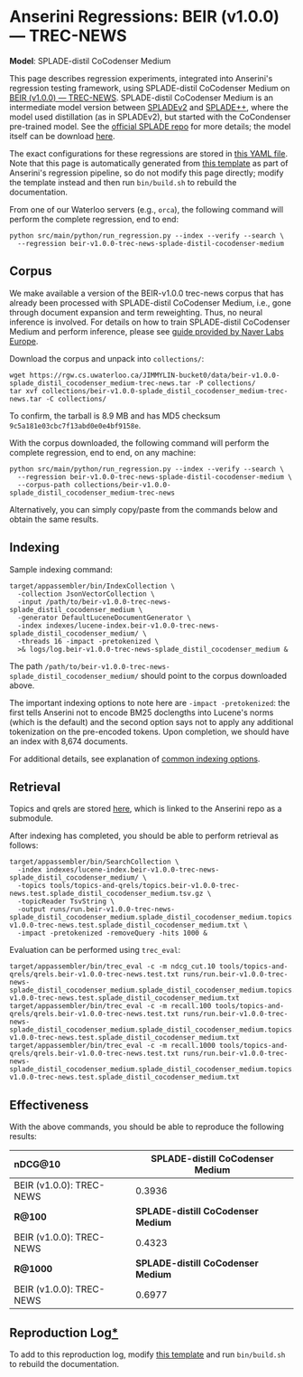 # Anserini Regressions: BEIR (v1.0.0) &mdash; TREC-NEWS

**Model**: SPLADE-distil CoCodenser Medium

This page describes regression experiments, integrated into Anserini's regression testing framework, using SPLADE-distil CoCodenser Medium on [BEIR (v1.0.0) &mdash; TREC-NEWS](http://beir.ai/).
SPLADE-distil CoCodenser Medium is an intermediate model version between [SPLADEv2](https://arxiv.org/abs/2109.10086) and [SPLADE++](https://arxiv.org/abs/2205.04733), where the model used distillation (as in SPLADEv2), but started with the CoCondenser pre-trained model.
See the [official SPLADE repo](https://github.com/naver/splade) for more details; the model itself can be download [here](http://download-de.europe.naverlabs.com/Splade_Release_Jan22/splade_distil_CoCodenser_medium.tar.gz).

The exact configurations for these regressions are stored in [this YAML file](../../src/main/resources/regression/beir-v1.0.0-trec-news-splade-distil-cocodenser-medium.yaml).
Note that this page is automatically generated from [this template](../../src/main/resources/docgen/templates/beir-v1.0.0-trec-news-splade-distil-cocodenser-medium.template) as part of Anserini's regression pipeline, so do not modify this page directly; modify the template instead and then run `bin/build.sh` to rebuild the documentation.

From one of our Waterloo servers (e.g., `orca`), the following command will perform the complete regression, end to end:

```
python src/main/python/run_regression.py --index --verify --search \
  --regression beir-v1.0.0-trec-news-splade-distil-cocodenser-medium
```

## Corpus

We make available a version of the BEIR-v1.0.0 trec-news corpus that has already been processed with SPLADE-distil CoCodenser Medium, i.e., gone through document expansion and term reweighting.
Thus, no neural inference is involved.
For details on how to train SPLADE-distil CoCodenser Medium and perform inference, please see [guide provided by Naver Labs Europe](https://github.com/naver/splade/tree/main/anserini_evaluation).

Download the corpus and unpack into `collections/`:

```
wget https://rgw.cs.uwaterloo.ca/JIMMYLIN-bucket0/data/beir-v1.0.0-splade_distil_cocodenser_medium-trec-news.tar -P collections/
tar xvf collections/beir-v1.0.0-splade_distil_cocodenser_medium-trec-news.tar -C collections/
```

To confirm, the tarball is 8.9 MB and has MD5 checksum `9c5a181e03cbc7f13abd0e0e4bf9158e`.

With the corpus downloaded, the following command will perform the complete regression, end to end, on any machine:

```
python src/main/python/run_regression.py --index --verify --search \
  --regression beir-v1.0.0-trec-news-splade-distil-cocodenser-medium \
  --corpus-path collections/beir-v1.0.0-splade_distil_cocodenser_medium-trec-news
```

Alternatively, you can simply copy/paste from the commands below and obtain the same results.

## Indexing

Sample indexing command:

```
target/appassembler/bin/IndexCollection \
  -collection JsonVectorCollection \
  -input /path/to/beir-v1.0.0-trec-news-splade_distil_cocodenser_medium \
  -generator DefaultLuceneDocumentGenerator \
  -index indexes/lucene-index.beir-v1.0.0-trec-news-splade_distil_cocodenser_medium/ \
  -threads 16 -impact -pretokenized \
  >& logs/log.beir-v1.0.0-trec-news-splade_distil_cocodenser_medium &
```

The path `/path/to/beir-v1.0.0-trec-news-splade_distil_cocodenser_medium/` should point to the corpus downloaded above.

The important indexing options to note here are `-impact -pretokenized`: the first tells Anserini not to encode BM25 doclengths into Lucene's norms (which is the default) and the second option says not to apply any additional tokenization on the pre-encoded tokens.
Upon completion, we should have an index with 8,674 documents.

For additional details, see explanation of [common indexing options](../../docs/common-indexing-options.md).

## Retrieval

Topics and qrels are stored [here](https://github.com/castorini/anserini-tools/tree/master/topics-and-qrels), which is linked to the Anserini repo as a submodule.

After indexing has completed, you should be able to perform retrieval as follows:

```
target/appassembler/bin/SearchCollection \
  -index indexes/lucene-index.beir-v1.0.0-trec-news-splade_distil_cocodenser_medium/ \
  -topics tools/topics-and-qrels/topics.beir-v1.0.0-trec-news.test.splade_distil_cocodenser_medium.tsv.gz \
  -topicReader TsvString \
  -output runs/run.beir-v1.0.0-trec-news-splade_distil_cocodenser_medium.splade_distil_cocodenser_medium.topics.beir-v1.0.0-trec-news.test.splade_distil_cocodenser_medium.txt \
  -impact -pretokenized -removeQuery -hits 1000 &
```

Evaluation can be performed using `trec_eval`:

```
target/appassembler/bin/trec_eval -c -m ndcg_cut.10 tools/topics-and-qrels/qrels.beir-v1.0.0-trec-news.test.txt runs/run.beir-v1.0.0-trec-news-splade_distil_cocodenser_medium.splade_distil_cocodenser_medium.topics.beir-v1.0.0-trec-news.test.splade_distil_cocodenser_medium.txt
target/appassembler/bin/trec_eval -c -m recall.100 tools/topics-and-qrels/qrels.beir-v1.0.0-trec-news.test.txt runs/run.beir-v1.0.0-trec-news-splade_distil_cocodenser_medium.splade_distil_cocodenser_medium.topics.beir-v1.0.0-trec-news.test.splade_distil_cocodenser_medium.txt
target/appassembler/bin/trec_eval -c -m recall.1000 tools/topics-and-qrels/qrels.beir-v1.0.0-trec-news.test.txt runs/run.beir-v1.0.0-trec-news-splade_distil_cocodenser_medium.splade_distil_cocodenser_medium.topics.beir-v1.0.0-trec-news.test.splade_distil_cocodenser_medium.txt
```

## Effectiveness

With the above commands, you should be able to reproduce the following results:

| **nDCG@10**                                                                                                  | **SPLADE-distill CoCodenser Medium**|
|:-------------------------------------------------------------------------------------------------------------|-----------|
| BEIR (v1.0.0): TREC-NEWS                                                                                     | 0.3936    |
| **R@100**                                                                                                    | **SPLADE-distill CoCodenser Medium**|
| BEIR (v1.0.0): TREC-NEWS                                                                                     | 0.4323    |
| **R@1000**                                                                                                   | **SPLADE-distill CoCodenser Medium**|
| BEIR (v1.0.0): TREC-NEWS                                                                                     | 0.6977    |


## Reproduction Log[*](../../docs/reproducibility.md)

To add to this reproduction log, modify [this template](../../src/main/resources/docgen/templates/beir-v1.0.0-trec-news-splade-distil-cocodenser-medium.template) and run `bin/build.sh` to rebuild the documentation.
